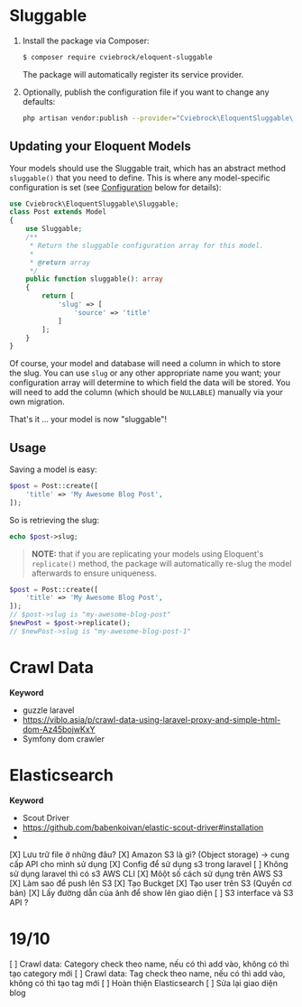 # Sluggable
1. Install the package via Composer:

    ```sh
    $ composer require cviebrock/eloquent-sluggable
    ```

   The package will automatically register its service provider.

2. Optionally, publish the configuration file if you want to change any defaults:

    ```sh
    php artisan vendor:publish --provider="Cviebrock\EloquentSluggable\ServiceProvider"
    ```


## Updating your Eloquent Models

Your models should use the Sluggable trait, which has an abstract method `sluggable()`
that you need to define.  This is where any model-specific configuration is set
(see [Configuration](#configuration) below for details):

```php
use Cviebrock\EloquentSluggable\Sluggable;
class Post extends Model
{
    use Sluggable;
    /**
     * Return the sluggable configuration array for this model.
     *
     * @return array
     */
    public function sluggable(): array
    {
        return [
            'slug' => [
                'source' => 'title'
            ]
        ];
    }
}
```

Of course, your model and database will need a column in which to store the slug.
You can use `slug` or any other appropriate name you want; your configuration array
will determine to which field the data will be stored.  You will need to add the
column (which should be `NULLABLE`) manually via your own migration.

That's it ... your model is now "sluggable"!



## Usage

Saving a model is easy:

```php
$post = Post::create([
    'title' => 'My Awesome Blog Post',
]);
```

So is retrieving the slug:

```php
echo $post->slug;
```

> **NOTE:** that if you are replicating your models using Eloquent's `replicate()` method,
> the package will automatically re-slug the model afterwards to ensure uniqueness.
```php
$post = Post::create([
    'title' => 'My Awesome Blog Post',
]);
// $post->slug is "my-awesome-blog-post"
$newPost = $post->replicate();
// $newPost->slug is "my-awesome-blog-post-1"
```


# Crawl Data

**Keyword**
* guzzle laravel
* https://viblo.asia/p/crawl-data-using-laravel-proxy-and-simple-html-dom-Az45bojwKxY
* Symfony dom crawler

# Elasticsearch

**Keyword**
* Scout Driver
* https://github.com/babenkoivan/elastic-scout-driver#installation
* 


[X] Lưu trữ file ở những đâu?
[X] Amazon S3 là gì? (Object storage) -> cung cấp API cho mình sử dụng
[X] Config để sử dụng s3 trong laravel
[ ] Không sử dụng laravel thì có s3 AWS CLI
[X] Môột số cách sử dụng trên AWS S3
[X] Làm sao để push lên S3
[X] Tạo Buckget
[X] Tạo user trên S3 (Quyền cơ bản)
[X] Lấy đường dẫn của ảnh để show lên giao diện
[ ] S3 interface và S3 API ?


# 19/10
[ ] Crawl data: Category check theo name, nếu có thì add vào, không có thì tạo category mới
[ ] Crawl data: Tag check theo name, nếu có thì add vào, không có thì tạo tag mới 
[ ] Hoàn thiện Elasticsearch 
[ ] Sửa lại giao diện blog
